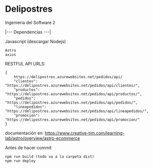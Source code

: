 # Delipostres
 Ingenieria del Software 2

 |--- Dependencias ---|
 
 Javascript (descargar Nodejs)
 
    Astro
    axios 

RESTFUL API URLS:

    {
        https://delipostres.azurewebsites.net/pedidos/api/
        "clientes": "https://delipostres.azurewebsites.net/pedidos/api/clientes/",
        "productos": "https://delipostres.azurewebsites.net/pedidos/api/productos/",
        "pedidos": "https://delipostres.azurewebsites.net/pedidos/api/pedidos/",
        "lineapedidos": "https://delipostres.azurewebsites.net/pedidos/api/lineapedidos/",
        "promocion": "https://delipostres.azurewebsites.net/pedidos/api/promocion/"
    }

documentación en:
https://www.creative-tim.com/learning-lab/astro/overview/astro-ecommerce

Antes de hacer commit

    npm run build (todo va a la carpeta dist)
    npm run deploy